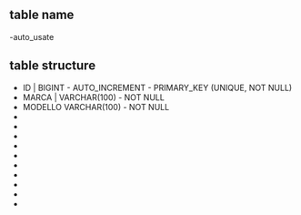 ## table name
-auto_usate

## table structure

- ID | BIGINT - AUTO_INCREMENT - PRIMARY_KEY (UNIQUE, NOT NULL)
- MARCA | VARCHAR(100) - NOT NULL
- MODELLO VARCHAR(100) - NOT NULL
-
-
-
-
-
-
-
-
-
-
